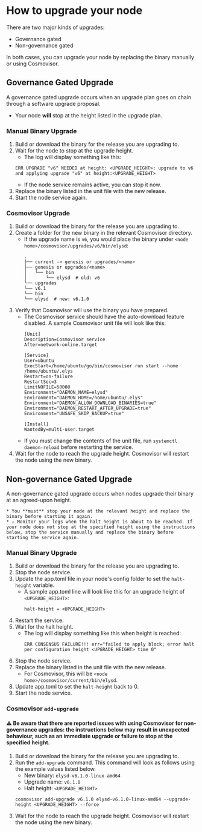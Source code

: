 # How to upgrade your node

There are two major kinds of upgrades:
* Governance gated
* Non-governance gated

In both cases, you can upgrade your node by replacing the binary manually or using Cosmovisor.


## Governance Gated Upgrade

A governance gated upgrade occurs when an upgrade plan goes on chain through a software upgrade proposal.
* Your node **will** stop at the height listed in the upgrade plan.

### Manual Binary Upgrade

1. Build or download the binary for the release you are upgrading to.
2. Wait for the node to stop at the upgrade height.
    * The log will display something like this:
    ```
    ERR UPGRADE "v6" NEEDED at height: <UPGRADE_HEIGHT>: upgrade to v6 and applying upgrade "v6" at height:<UPGRADE_HEIGHT>
    ```
    * If the node service remains active, you can stop it now.
3. Replace the binary listed in the unit file with the new release.
4. Start the node service again.

### Cosmovisor Upgrade

1. Build or download the binary for the release you are upgrading to.
2. Create a folder for the new binary in the relevant Cosmovisor directory.
    * If the upgrade name is `v6`, you would place the binary under `<node home>/cosmovisor/upgrades/v6/bin/elysd`:
        ```
        .
        ├── current -> genesis or upgrades/<name>
        ├── genesis or upgrades/<name>
        │   └── bin
        │       └── elysd  # old: v6
        └── upgrades
        └── v6.1
        └── bin
        └── elysd  # new: v6.1.0
        ```
3. Verify that Cosmovisor will use the binary you have prepared.
    * The Cosmovisor service should have the auto-download feature disabled. A sample Cosmovisor unit file will look like this:
        ```
       [Unit]
       Description=Cosmovisor service
       After=network-online.target

       [Service]
       User=ubuntu
       ExecStart=/home/ubuntu/go/bin/cosmovisor run start --home /home/ubuntu/.elys
       Restart=on-failure
       RestartSec=3
       LimitNOFILE=50000
       Environment="DAEMON_NAME=elysd"
       Environment="DAEMON_HOME=/home/ubuntu/.elys"
       Environment="DAEMON_ALLOW_DOWNLOAD_BINARIES=true"
       Environment="DAEMON_RESTART_AFTER_UPGRADE=true"
       Environment="UNSAFE_SKIP_BACKUP=true"

       [Install]
       WantedBy=multi-user.target
       ```
    * If you must change the contents of the unit file, run `systemctl daemon-reload` before restarting the service.
4. Wait for the node to reach the upgrade height. Cosmovisor will restart the node using the new binary.


## Non-governance Gated Upgrade

A non-governance gated upgrade occurs when nodes upgrade their binary at an agreed-upon height.

    * You **must** stop your node at the relevant height and replace the binary before starting it again.
    * ⚠️ Monitor your logs when the halt height is about to be reached. If your node does not stop at the specified height using the instructions below, stop the service manually and replace the binary before starting the service again.

### Manual Binary Upgrade

1. Build or download the binary for the release you are upgrading to.
2. Stop the node service.
3. Update the app.toml file in your node's config folder to set the `halt-height` variable.
    * A sample app.toml line will look like this for an upgrade height of `<UPGRADE_HEIGHT>`:
       ```
       halt-height = <UPGRADE_HEIGHT>
       ```
4. Restart the service.
5. Wait for the halt height.
    * The log will display something like this when height is reached:
       ```
       ERR CONSENSUS FAILURE!!! err="failed to apply block; error halt per configuration height <UPGRADE_HEIGHT> time 0"
       ```
7. Stop the node service.
8. Replace the binary listed in the unit file with the new release.
    * For Cosmovisor, this will be `<node home>/cosmovisor/current/bin/elysd`.
9.  Update app.toml to set the `halt-height` back to 0.
10. Start the node service.

### Cosmovisor `add-upgrade`

#### ⚠️ Be aware that there are reported issues with using Cosmovisor for non-governance upgrades: the instructions below may result in unexpected behaviour, such as an immediate upgrade or failure to stop at the specified height.

1. Build or download the binary for the release you are upgrading to.
2. Run the `add-upgrade` command. This command will look as follows using the example values listed below.
    * New binary: `elysd-v6.1.0-linux-amd64`
    * Upgrade name: `v6.1.0`
    * Halt height: `<UPGRADE_HEIGHT>`
    ```
    cosmovisor add-upgrade v6.1.0 elysd-v6.1.0-linux-amd64 --upgrade-height <UPGRADE_HEIGHT> --force
    ```
3. Wait for the node to reach the upgrade height. Cosmovisor will restart the node using the new binary.